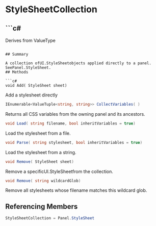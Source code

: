 # StyleSheetCollection

## ```c#
Derives from ValueType
```

## Summary

A collection ofUI.StyleSheetobjects applied directly to a panel.
SeePanel.StyleSheet.
## Methods

```c#
void Add( StyleSheet sheet) 
```
Add a stylesheet directly
```c#
IEnumerable<ValueTuple<string, string>> CollectVariables( ) 
```
Returns all CSS variables from the owning panel and its ancestors.
```c#
void Load( string filename, bool inheritVariables = true) 
```
Load the stylesheet from a file.
```c#
void Parse( string stylesheet, bool inheritVariables = true) 
```
Load the stylesheet from a string.
```c#
void Remove( StyleSheet sheet) 
```
Remove a specificUI.StyleSheetfrom the collection.
```c#
void Remove( string wildcardGlob) 
```
Remove all stylesheets whose filename matches this wildcard glob.
## Referencing Members

```c#
StyleSheetCollection = Panel.StyleSheet
```
